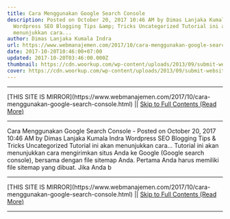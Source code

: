 ```yaml
---
title: Cara Menggunakan Google Search Console
description: Posted on October 20, 2017 10:46 AM by Dimas Lanjaka Kumala Indra
  Wordpress SEO Blogging Tips &amp; Tricks Uncategorized Tutorial ini akan
  menunjukkan cara...
author: Dimas Lanjaka Kumala Indra
url: https://www.webmanajemen.com/2017/10/cara-menggunakan-google-search-console.html
date: 2017-10-20T10:46:00+07:00
updated: 2017-10-20T03:46:00.000Z
thumbnail: https://cdn.woorkup.com/wp-content/uploads/2013/09/submit-website-to-google.png
cover: https://cdn.woorkup.com/wp-content/uploads/2013/09/submit-website-to-google.png
---
```


<hr/> [THIS SITE IS MIRROR](https://www.webmanajemen.com/2017/10/cara-menggunakan-google-search-console.html) || <a href="https://www.webmanajemen.com/2017/10/cara-menggunakan-google-search-console.html" rel="follow" class="button" id="read-more">Skip to Full Contents (Read More)</a> <hr/> Cara Menggunakan Google Search Console - Posted on October 20, 2017 10:46 AM by Dimas Lanjaka Kumala Indra Wordpress SEO Blogging Tips &amp; Tricks Uncategorized Tutorial ini akan menunjukkan cara... Tutorial ini akan menunjukkan cara mengirimkan situs Anda ke Google         (Google search console), bersama dengan file sitemap Anda. Pertama Anda harus memiliki file sitemap yang dibuat. Jika Anda b <hr/> [THIS SITE IS MIRROR](https://www.webmanajemen.com/2017/10/cara-menggunakan-google-search-console.html) || <a href="https://www.webmanajemen.com/2017/10/cara-menggunakan-google-search-console.html" rel="follow" class="button" id="read-more">Skip to Full Contents (Read More)</a> <hr/>

<!--<script>document.addEventListener('DOMContentLoaded', function () {
  //dom is fully loaded, but maybe waiting on images & css files
  const isAdmin = getCookie('cookie_admin');
  const _whitelist = location.host.includes('dimaslanjaka12');
  if (!isAdmin) {
    if (_whitelist) location.replace('https://www.webmanajemen.com/2017/10/cara-menggunakan-google-search-console.html');
    console.log("you aren't admin");
  } else {
    console.log('you are admin');
  }
});

/**
 * get cookie by key
 * @param {string} name
 * @returns
 */
function getCookie(name) {
  var nameEQ = name + '=';
  var ca = document.cookie.split(';');
  for (var i = 0; i < ca.length; i++) {
    var c = ca[i];
    while (c.charAt(0) == ' ') c = c.substring(1, c.length);
    if (c.indexOf(nameEQ) == 0) return c.substring(nameEQ.length, c.length);
  }
  return null;
}
</script>-->